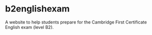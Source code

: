 # b2englishexam

A website to help students prepare for the Cambridge First Certificate English exam (level B2).
